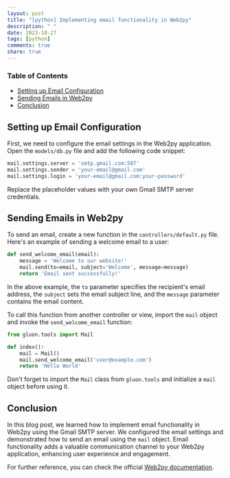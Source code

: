 ```yaml
---
layout: post
title: "[python] Implementing email functionality in Web2py"
description: " "
date: 2023-10-27
tags: [python]
comments: true
share: true
---
```


### Table of Contents
- [Setting up Email Configuration](#setting-up-email-configuration)
- [Sending Emails in Web2py](#sending-emails-in-web2py)
- [Conclusion](#conclusion)

## Setting up Email Configuration

First, we need to configure the email settings in the Web2py application. Open the `models/db.py` file and add the following code snippet:

```python
mail.settings.server = 'smtp.gmail.com:587'
mail.settings.sender = 'your-email@gmail.com'
mail.settings.login = 'your-email@gmail.com:your-password'
```

Replace the placeholder values with your own Gmail SMTP server credentials.

## Sending Emails in Web2py

To send an email, create a new function in the `controllers/default.py` file. Here's an example of sending a welcome email to a user:

```python
def send_welcome_email(email):
    message = 'Welcome to our website!'
    mail.send(to=email, subject='Welcome', message=message)
    return 'Email sent successfully!'
```

In the above example, the `to` parameter specifies the recipient's email address, the `subject` sets the email subject line, and the `message` parameter contains the email content.

To call this function from another controller or view, import the `mail` object and invoke the `send_welcome_email` function:

```python
from gluon.tools import Mail

def index():
    mail = Mail()
    mail.send_welcome_email('user@example.com')
    return 'Hello World'
```

Don't forget to import the `Mail` class from `gluon.tools` and initialize a `mail` object before using it.

## Conclusion

In this blog post, we learned how to implement email functionality in Web2py using the Gmail SMTP server. We configured the email settings and demonstrated how to send an email using the `mail` object. Email functionality adds a valuable communication channel to your Web2py application, enhancing user experience and engagement.

For further reference, you can check the official [Web2py documentation](http://www.web2py.com).